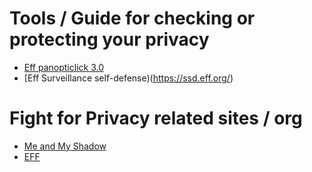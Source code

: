 # Tools / Guide for checking or protecting your privacy

* [Eff panopticlick 3.0](https://panopticlick.eff.org/)
* [Eff Surveillance self-defense)(https://ssd.eff.org/)

# Fight for Privacy related sites / org

* [Me and My Shadow](https://myshadow.org/)
* [EFF](https://eff.org) 
